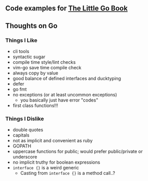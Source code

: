 ## Code examples for [The Little Go Book](http://openmymind.net/assets/go/go.pdf)

## Thoughts on Go

### Things I Like
- cli tools
- syntactic sugar
- compile time style/lint checks
- vim-go save time compile check
- always copy by value
- good balance of defined interfaces and ducktyping
- defer
- go fmt
- no exceptions (or at least uncommon exceptions)
  - you basically just have error "codes"
- first class functions!!!

### Things I Dislike
- double quotes
- capitals
- not as implicit and convenient as ruby
- GOPATH
- uppercase functions for public; would prefer public/private or underscore
- no implicit truthy for boolean expressions
- `interface {}` is a weird generic
  - Casting from `interface {}` is a method call..?
